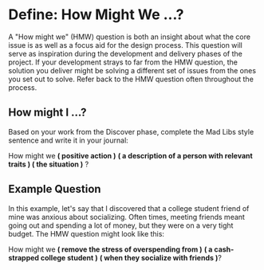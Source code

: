 # Define: How Might We ...?
A "How might we" (HMW) question is both an insight about what the core issue is as well as a focus aid for the design process. This question will serve as inspiration during the development and delivery phases of the project. If your development strays to far from the HMW question, the solution you deliver might be solving a different set of issues from the ones you set out to solve. Refer back to the HMW question often throughout the process.

## How might I ...?
Based on your work from the Discover phase, complete the Mad Libs style sentence and write it in your journal:

How might we **( positive action )** **( a description of a person with relevant traits ) ( the situation )** ?


## Example Question  
In this example, let's say that I discovered that a college student friend of mine was anxious about socializing. Often times, meeting friends meant going out and spending a lot of money, but they were on a very tight budget. The HMW question might look like this:

How might we **( remove the stress of overspending from )** **( a cash-strapped college student )** **( when they socialize with friends )**?